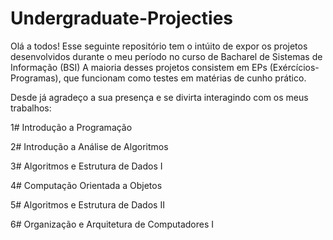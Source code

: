 # Undergraduate-Projecties

Olá a todos!
Esse seguinte repositório tem o intúito de expor os projetos desenvolvidos durante o meu período no curso de Bacharel de Sistemas de Informação (BSI)
A maioria desses projetos consistem em EPs (Exércícios-Programas), que funcionam como testes em matérias de cunho prático.

Desde já agradeço a sua presença e se divirta interagindo com os meus trabalhos:

1# Introdução a Programação


2# Introdução a Análise de Algoritmos


3# Algoritmos e Estrutura de Dados I


4# Computação Orientada a Objetos


5# Algoritmos e Estrutura de Dados II


6# Organização e Arquitetura de Computadores I
